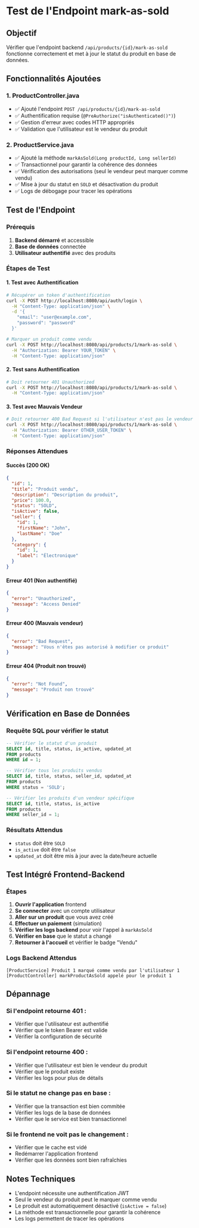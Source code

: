 # Test de l'Endpoint mark-as-sold

## Objectif
Vérifier que l'endpoint backend `/api/products/{id}/mark-as-sold` fonctionne correctement et met à jour le statut du produit en base de données.

## Fonctionnalités Ajoutées

### 1. ProductController.java
- ✅ Ajouté l'endpoint `POST /api/products/{id}/mark-as-sold`
- ✅ Authentification requise (`@PreAuthorize("isAuthenticated()")`)
- ✅ Gestion d'erreur avec codes HTTP appropriés
- ✅ Validation que l'utilisateur est le vendeur du produit

### 2. ProductService.java
- ✅ Ajouté la méthode `markAsSold(Long productId, Long sellerId)`
- ✅ Transactionnel pour garantir la cohérence des données
- ✅ Vérification des autorisations (seul le vendeur peut marquer comme vendu)
- ✅ Mise à jour du statut en `SOLD` et désactivation du produit
- ✅ Logs de débogage pour tracer les opérations

## Test de l'Endpoint

### Prérequis
1. **Backend démarré** et accessible
2. **Base de données** connectée
3. **Utilisateur authentifié** avec des produits

### Étapes de Test

#### 1. Test avec Authentification
```bash
# Récupérer un token d'authentification
curl -X POST http://localhost:8080/api/auth/login \
  -H "Content-Type: application/json" \
  -d '{
    "email": "user@example.com",
    "password": "password"
  }'

# Marquer un produit comme vendu
curl -X POST http://localhost:8080/api/products/1/mark-as-sold \
  -H "Authorization: Bearer YOUR_TOKEN" \
  -H "Content-Type: application/json"
```

#### 2. Test sans Authentification
```bash
# Doit retourner 401 Unauthorized
curl -X POST http://localhost:8080/api/products/1/mark-as-sold \
  -H "Content-Type: application/json"
```

#### 3. Test avec Mauvais Vendeur
```bash
# Doit retourner 400 Bad Request si l'utilisateur n'est pas le vendeur
curl -X POST http://localhost:8080/api/products/1/mark-as-sold \
  -H "Authorization: Bearer OTHER_USER_TOKEN" \
  -H "Content-Type: application/json"
```

### Réponses Attendues

#### Succès (200 OK)
```json
{
  "id": 1,
  "title": "Produit vendu",
  "description": "Description du produit",
  "price": 100.0,
  "status": "SOLD",
  "isActive": false,
  "seller": {
    "id": 1,
    "firstName": "John",
    "lastName": "Doe"
  },
  "category": {
    "id": 1,
    "label": "Électronique"
  }
}
```

#### Erreur 401 (Non authentifié)
```json
{
  "error": "Unauthorized",
  "message": "Access Denied"
}
```

#### Erreur 400 (Mauvais vendeur)
```json
{
  "error": "Bad Request",
  "message": "Vous n'êtes pas autorisé à modifier ce produit"
}
```

#### Erreur 404 (Produit non trouvé)
```json
{
  "error": "Not Found",
  "message": "Produit non trouvé"
}
```

## Vérification en Base de Données

### Requête SQL pour vérifier le statut
```sql
-- Vérifier le statut d'un produit
SELECT id, title, status, is_active, updated_at 
FROM products 
WHERE id = 1;

-- Vérifier tous les produits vendus
SELECT id, title, status, seller_id, updated_at 
FROM products 
WHERE status = 'SOLD';

-- Vérifier les produits d'un vendeur spécifique
SELECT id, title, status, is_active 
FROM products 
WHERE seller_id = 1;
```

### Résultats Attendus
- `status` doit être `SOLD`
- `is_active` doit être `false`
- `updated_at` doit être mis à jour avec la date/heure actuelle

## Test Intégré Frontend-Backend

### Étapes
1. **Ouvrir l'application** frontend
2. **Se connecter** avec un compte utilisateur
3. **Aller sur un produit** que vous avez créé
4. **Effectuer un paiement** (simulation)
5. **Vérifier les logs backend** pour voir l'appel à `markAsSold`
6. **Vérifier en base** que le statut a changé
7. **Retourner à l'accueil** et vérifier le badge "Vendu"

### Logs Backend Attendus
```
[ProductService] Produit 1 marqué comme vendu par l'utilisateur 1
[ProductController] markProductAsSold appelé pour le produit 1
```

## Dépannage

### Si l'endpoint retourne 401 :
- Vérifier que l'utilisateur est authentifié
- Vérifier que le token Bearer est valide
- Vérifier la configuration de sécurité

### Si l'endpoint retourne 400 :
- Vérifier que l'utilisateur est bien le vendeur du produit
- Vérifier que le produit existe
- Vérifier les logs pour plus de détails

### Si le statut ne change pas en base :
- Vérifier que la transaction est bien commitée
- Vérifier les logs de la base de données
- Vérifier que le service est bien transactionnel

### Si le frontend ne voit pas le changement :
- Vérifier que le cache est vidé
- Redémarrer l'application frontend
- Vérifier que les données sont bien rafraîchies

## Notes Techniques
- L'endpoint nécessite une authentification JWT
- Seul le vendeur du produit peut le marquer comme vendu
- Le produit est automatiquement désactivé (`isActive = false`)
- La méthode est transactionnelle pour garantir la cohérence
- Les logs permettent de tracer les opérations 
